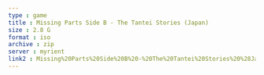 ```yaml
---
type : game
title : Missing Parts Side B - The Tantei Stories (Japan)
size : 2.8 G
format : iso
archive : zip
server : myrient
link2 : Missing%20Parts%20Side%20B%20-%20The%20Tantei%20Stories%20%28Japan%29
---
```

